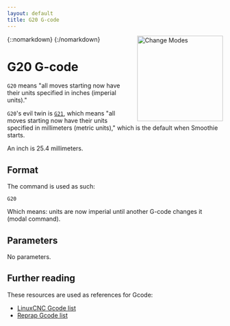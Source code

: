 ```yaml
---
layout: default
title: G20 G-code
---
```


{::nomarkdown}
<a href="/images/mode-switch.png">
  <img src="/images/mode-switch.png" alt="Change Modes" width="200" height="200" style="float: right; margin-left: 1rem;"/>
</a>
{:/nomarkdown}

# G20 G-code

`G20` means "all moves starting now have their units specified in inches (imperial units)."

`G20`'s evil twin is [`G21`](g21), which means "all moves starting now have their units specified in millimeters (metric units)," which is the default when Smoothie starts.

An inch is 25.4 millimeters.

## Format

The command is used as such:

```plaintext
G20
```

Which means: units are now imperial until another G-code changes it (modal command).

## Parameters

No parameters.

## Further reading

These resources are used as references for Gcode:

- [LinuxCNC Gcode list](http://linuxcnc.org/docs/html/gcode.html)
- [Reprap Gcode list](http://reprap.org/wiki/G-code)
